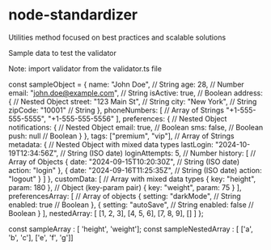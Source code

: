 # node-standardizer
Utilities method focused on best practices and scalable solutions

Sample data to test the validator

Note: import validator from the validator.ts file

const sampleObject = {
  name: "John Doe",           // String
  age: 28,                    // Number
  email: "john.doe@example.com", // String
  isActive: true,             // Boolean
  address: {                  // Nested Object
    street: "123 Main St",    // String
    city: "New York",         // String
    zipCode: "10001"          // String
  },
  phoneNumbers: [             // Array of Strings
    "+1-555-555-5555",
    "+1-555-555-5556"
  ],
  preferences: {              // Nested Object
    notifications: {          // Nested Object
      email: true,            // Boolean
      sms: false,             // Boolean
      push: null              // Boolean
    }
  },
  tags: ["premium", "vip"],   // Array of Strings
  metadata: {                 // Nested Object with mixed data types
    lastLogin: "2024-10-19T12:34:56Z", // String (ISO date)
    loginAttempts: 5,         // Number
    history: [                // Array of Objects
      {
        date: "2024-09-15T10:20:30Z", // String (ISO date)
        action: "login"
      },
      {
        date: "2024-09-16T11:25:35Z", // String (ISO date)
        action: "logout"
      }
    ]
  },
  customData: [               // Array with mixed data types
    { key: "height", param: 180 },    // Object (key-param pair)
    { key: "weight", param: 75 }
  ],
  preferencesArray: [         // Array of objects
    {
      setting: "darkMode",    // String
      enabled: true           // Boolean
    },
    {
      setting: "autoSave",    // String
      enabled: false          // Boolean
    }
  ],
  nestedArray: [
    [1, 2, 3],
    [4, 5, 6],
    [7, 8, 9],
    []
  ]
};

const sampleArray : [ 'height', 'weight'];
const sampleNestedArray : [ ['a', 'b', 'c'], ['e', 'f', 'g']]